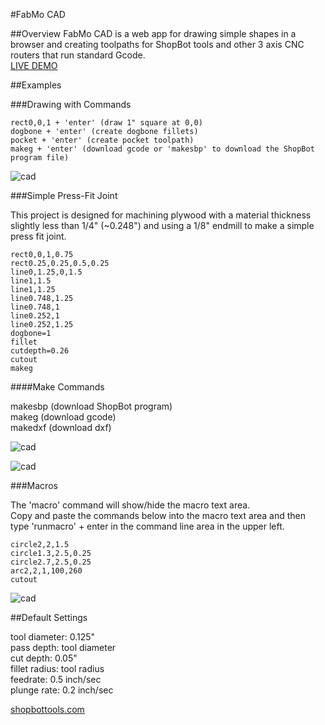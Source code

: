 #FabMo CAD

##Overview
FabMo CAD is a web app for drawing simple shapes in a browser and creating toolpaths for ShopBot tools and other 3 axis CNC routers that run standard Gcode.  
[LIVE DEMO](http://gofabmo.org/fabmo-cad-app) 

##Examples

###Drawing with Commands

```
rect0,0,1 + 'enter' (draw 1" square at 0,0)
dogbone + 'enter' (create dogbone fillets)
pocket + 'enter' (create pocket toolpath)
makeg + 'enter' (download gcode or 'makesbp' to download the ShopBot program file)
```

![cad](https://raw.github.com/FabMo/fabmo-cad-app/master/img/cad1.png)

###Simple Press-Fit Joint

This project is designed for machining plywood with a material thickness slightly less than 1/4" (~0.248") and using a 1/8" endmill to make a simple press fit joint. 

```
rect0,0,1,0.75
rect0.25,0.25,0.5,0.25
line0,1.25,0,1.5
line1,1.5
line1,1.25
line0.748,1.25
line0.748,1
line0.252,1
line0.252,1.25
dogbone=1
fillet
cutdepth=0.26
cutout
makeg
```

####Make Commands

makesbp (download ShopBot program)  
makeg (download gcode)  
makedxf (download dxf)  

![cad](https://raw.github.com/FabMo/fabmo-cad-app/master/img/cad2.png)  

![cad](https://raw.github.com/FabMo/fabmo-cad-app/master/img/preview2.png)  

###Macros

The 'macro' command will show/hide the macro text area.  
Copy and paste the commands below into the macro text area and then type 'runmacro' + enter in the command line area in the upper left.

```
circle2,2,1.5
circle1.3,2.5,0.25
circle2.7,2.5,0.25
arc2,2,1,100,260
cutout
```
![cad](https://raw.github.com/FabMo/fabmo-cad-app/master/img/cad3.png)  

##Default Settings

tool diameter: 0.125"  
pass depth: tool diameter  
cut depth: 0.05"  
fillet radius: tool radius  
feedrate: 0.5 inch/sec  
plunge rate: 0.2 inch/sec  

[shopbottools.com](http://shopbottools.com)


